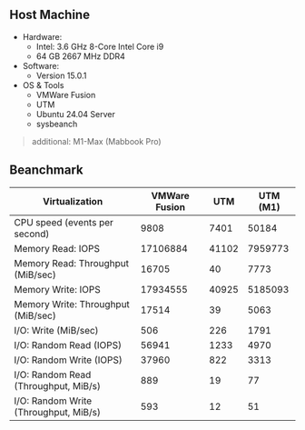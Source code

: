 
## Host Machine

- Hardware:
    - Intel: 3.6 GHz 8-Core Intel Core i9
    - 64 GB 2667 MHz DDR4
- Software:
    - Version 15.0.1
- OS & Tools
    - VMWare Fusion
    - UTM
    - Ubuntu 24.04 Server
    - sysbeanch


> additional: M1-Max (Mabbook Pro)


## Beanchmark

Virtualization | VMWare Fusion | UTM                | UTM (M1)
---------------|---------------|--------------------|------------------
CPU speed (events per second) |  9808 | 7401 | 50184
Memory Read: IOPS | 17106884 | 41102 | 7959773
Memory Read: Throughput (MiB/sec) | 16705 | 40 | 7773
Memory Write: IOPS | 17934555 | 40925 | 5185093
Memory Write: Throughput (MiB/sec) | 17514 | 39 | 5063
I/O: Write (MiB/sec) | 506  | 226 | 1791
I/O: Random Read (IOPS) | 56941 | 1233 | 4970
I/O: Random Write (IOPS) | 37960 | 822 | 3313
I/O: Random Read (Throughput, MiB/s) | 889 | 19 | 77
I/O: Random Write (Throughput, MiB/s) | 593 | 12 | 51
